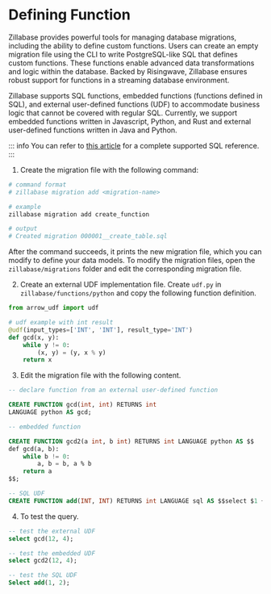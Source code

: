 
# Defining Function

Zillabase provides powerful tools for managing database migrations, including the ability to define custom functions. Users can create an empty migration file using the CLI to write PostgreSQL-like SQL that defines custom functions. These functions enable advanced data transformations and logic within the database. Backed by Risingwave, Zillabase ensures robust support for functions in a streaming database environment.

Zillabase supports SQL functions, embedded functions (functions defined in SQL), and external user-defined functions (UDF) to accommodate business logic that cannot be covered with regular SQL. Currently, we support embedded functions written in Javascript, Python, and Rust and external user-defined functions written in Java and Python.

::: info
You can refer to [this article](https://docs.risingwave.com/sql/overview) for a complete supported SQL reference.
:::

1. Create the migration file with the following command:

```sh
# command format
# zillabase migration add <migration-name>

# example
zillabase migration add create_function

# output
# Created migration 000001__create_table.sql
```

After the command succeeds, it prints the new migration file, which you can modify to define your data models. To modify the migration files, open the `zillabase/migrations` folder and edit the corresponding migration file.

2. Create an external UDF implementation file. Create `udf.py` in `zillabase/functions/python` and copy the following function definition.

```python
from arrow_udf import udf

# udf example with int result
@udf(input_types=['INT', 'INT'], result_type='INT')
def gcd(x, y):
    while y != 0:
        (x, y) = (y, x % y)
    return x
```

3. Edit the migration file with the following content.

```sql
-- declare function from an external user-defined function

CREATE FUNCTION gcd(int, int) RETURNS int
LANGUAGE python AS gcd;

-- embedded function

CREATE FUNCTION gcd2(a int, b int) RETURNS int LANGUAGE python AS $$
def gcd(a, b):
    while b != 0:
        a, b = b, a % b
    return a
$$;

-- SQL UDF
CREATE FUNCTION add(INT, INT) RETURNS int LANGUAGE sql AS $$select $1 + $2$$;
```

4. To test the query.

```sql
-- test the external UDF
select gcd(12, 4);

-- test the embedded UDF
select gcd2(12, 4);

-- test the SQL UDF
Select add(1, 2);
```
